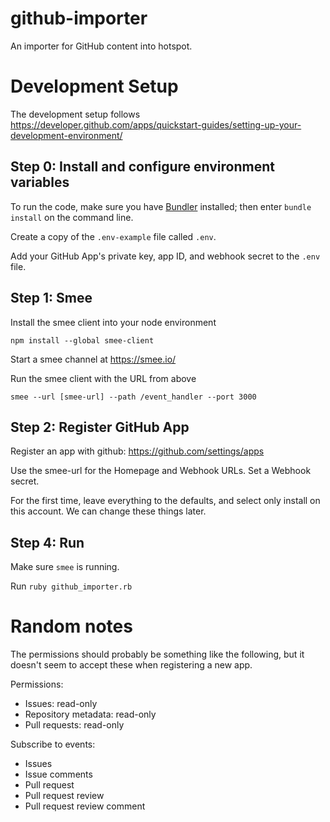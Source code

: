 # github-importer

An importer for GitHub content into hotspot.

# Development Setup

The development setup follows https://developer.github.com/apps/quickstart-guides/setting-up-your-development-environment/

## Step 0: Install and configure environment variables

To run the code, make sure you have [Bundler](http://gembundler.com/) installed; then enter `bundle install` on the command line.

Create a copy of the `.env-example` file called `.env`.

Add your GitHub App's private key, app ID, and webhook secret to the `.env` file.

## Step 1: Smee

Install the smee client into your node environment

    npm install --global smee-client

Start a smee channel at https://smee.io/

Run the smee client with the URL from above

    smee --url [smee-url] --path /event_handler --port 3000

## Step 2: Register GitHub App

Register an app with github: https://github.com/settings/apps

Use the smee-url for the Homepage and Webhook URLs. Set a Webhook secret.

For the first time, leave everything to the defaults, and select only install on this account. We can change these things later.

## Step 4: Run

Make sure `smee` is running.

Run `ruby github_importer.rb`

# Random notes

The permissions should probably be something like the following, but it doesn't seem to accept these when registering a new app.

Permissions:
- Issues: read-only
- Repository metadata: read-only
- Pull requests: read-only

Subscribe to events:
- Issues
- Issue comments
- Pull request
- Pull request review
- Pull request review comment

# 
